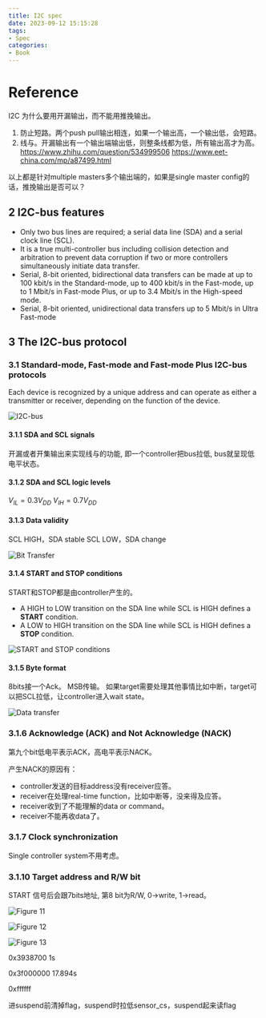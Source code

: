 ```yaml
---
title: I2C spec
date: 2023-09-12 15:15:28
tags:
- Spec
categories:
- Book
---
```

# Reference

I2C 为什么要用开漏输出，而不能用推挽输出。

1. 防止短路。两个push pull输出相连，如果一个输出高，一个输出低，会短路。
2. 线与。开漏输出有一个输出端输出低，则整条线都为低，所有输出高才为高。
https://www.zhihu.com/question/534999506
https://www.eet-china.com/mp/a87499.html

以上都是针对multiple masters多个输出端的，如果是single master config的话，推挽输出是否可以？

## 2 I2C-bus features

- Only two bus lines are required; a serial data line (SDA) and a serial clock line (SCL).
- It is a true multi-controller bus including collision detection and arbitration to prevent
data corruption if two or more controllers simultaneously initiate data transfer.
- Serial, 8-bit oriented, bidirectional data transfers can be made at up to 100 kbit/s in the
Standard-mode, up to 400 kbit/s in the Fast-mode, up to 1 Mbit/s in Fast-mode Plus, or
up to 3.4 Mbit/s in the High-speed mode.
- Serial, 8-bit oriented, unidirectional data transfers up to 5 Mbit/s in Ultra Fast-mode

## 3 The I2C-bus protocol

### 3.1 Standard-mode, Fast-mode and Fast-mode Plus I2C-bus protocols

Each device is recognized by a unique address and can operate as either a transmitter or receiver, depending on the function of the device.

![I2C-bus](https://xyc-1316422823.cos.ap-shanghai.myqcloud.com/20230912171459.png)

#### 3.1.1 SDA and SCL signals

开漏或者开集输出来实现线与的功能, 即一个controller把bus拉低, bus就呈现低电平状态。

#### 3.1.2 SDA and SCL logic levels

$V_{IL}=0.3V_{DD}$
$V_{IH}=0.7V_{DD}$

#### 3.1.3 Data validity

SCL HIGH，SDA stable
SCL LOW，SDA change

![Bit Transfer](https://xyc-1316422823.cos.ap-shanghai.myqcloud.com/20230912173014.png)

#### 3.1.4 START and STOP conditions

START和STOP都是由controller产生的。

- A HIGH to LOW transition on the SDA line while SCL is HIGH defines a **START** condition.
- A LOW to HIGH transition on the SDA line while SCL is HIGH defines a **STOP** condition.

![START and STOP conditions](https://xyc-1316422823.cos.ap-shanghai.myqcloud.com/20230912173741.png)

#### 3.1.5 Byte format

8bits接一个Ack。
MSB传输。
如果target需要处理其他事情比如中断，target可以把SCL拉低，让controller进入wait state。

![Data transfer](https://xyc-1316422823.cos.ap-shanghai.myqcloud.com/20230912174117.png)

### 3.1.6 Acknowledge (ACK) and Not Acknowledge (NACK)

第九个bit低电平表示ACK，高电平表示NACK。

产生NACK的原因有：

- controller发送的目标address没有receiver应答。
- receiver在处理real-time function，比如中断等，没来得及应答。
- receiver收到了不能理解的data or command。
- receiver不能再收data了。

### 3.1.7 Clock synchronization

Single controller system不用考虑。

### 3.1.10 Target address and R/W bit

START 信号后会跟7bits地址, 第8 bit为R/W, 0->write, 1->read。

![Figure 11](https://xyc-1316422823.cos.ap-shanghai.myqcloud.com/20230925094846.png)

![Figure 12](https://xyc-1316422823.cos.ap-shanghai.myqcloud.com/20230925094904.png)

![Figure 13](https://xyc-1316422823.cos.ap-shanghai.myqcloud.com/20230925094914.png)



0x3938700 1s

0x3f000000  17.894s

0xffffff



进suspend前清掉flag，suspend时拉低sensor_cs，suspend起来读flag